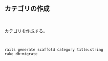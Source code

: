 ##  カテゴリの作成

<br>

カテゴリを作成する。<br>

<br>

```
rails generate scaffold category title:string
rake db:migrate
```

<br>
